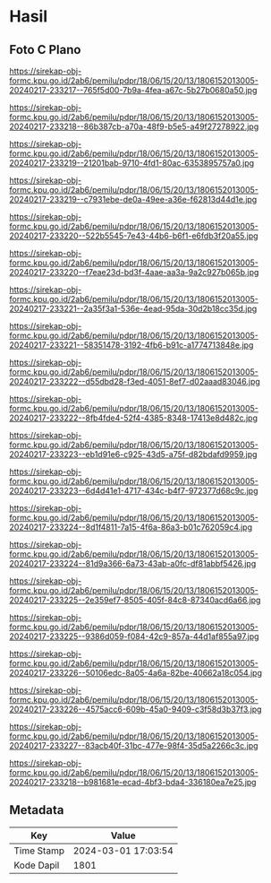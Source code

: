 # Hasil

## Foto C Plano

https://sirekap-obj-formc.kpu.go.id/2ab6/pemilu/pdpr/18/06/15/20/13/1806152013005-20240217-233217--765f5d00-7b9a-4fea-a67c-5b27b0680a50.jpg

https://sirekap-obj-formc.kpu.go.id/2ab6/pemilu/pdpr/18/06/15/20/13/1806152013005-20240217-233218--86b387cb-a70a-48f9-b5e5-a49f27278922.jpg

https://sirekap-obj-formc.kpu.go.id/2ab6/pemilu/pdpr/18/06/15/20/13/1806152013005-20240217-233219--21201bab-9710-4fd1-80ac-6353895757a0.jpg

https://sirekap-obj-formc.kpu.go.id/2ab6/pemilu/pdpr/18/06/15/20/13/1806152013005-20240217-233219--c7931ebe-de0a-49ee-a36e-f62813d44d1e.jpg

https://sirekap-obj-formc.kpu.go.id/2ab6/pemilu/pdpr/18/06/15/20/13/1806152013005-20240217-233220--522b5545-7e43-44b6-b6f1-e6fdb3f20a55.jpg

https://sirekap-obj-formc.kpu.go.id/2ab6/pemilu/pdpr/18/06/15/20/13/1806152013005-20240217-233220--f7eae23d-bd3f-4aae-aa3a-9a2c927b065b.jpg

https://sirekap-obj-formc.kpu.go.id/2ab6/pemilu/pdpr/18/06/15/20/13/1806152013005-20240217-233221--2a35f3a1-536e-4ead-95da-30d2b18cc35d.jpg

https://sirekap-obj-formc.kpu.go.id/2ab6/pemilu/pdpr/18/06/15/20/13/1806152013005-20240217-233221--58351478-3192-4fb6-b91c-a1774713848e.jpg

https://sirekap-obj-formc.kpu.go.id/2ab6/pemilu/pdpr/18/06/15/20/13/1806152013005-20240217-233222--d55dbd28-f3ed-4051-8ef7-d02aaad83046.jpg

https://sirekap-obj-formc.kpu.go.id/2ab6/pemilu/pdpr/18/06/15/20/13/1806152013005-20240217-233222--8fb4fde4-52f4-4385-8348-17413e8d482c.jpg

https://sirekap-obj-formc.kpu.go.id/2ab6/pemilu/pdpr/18/06/15/20/13/1806152013005-20240217-233223--eb1d91e6-c925-43d5-a75f-d82bdafd9959.jpg

https://sirekap-obj-formc.kpu.go.id/2ab6/pemilu/pdpr/18/06/15/20/13/1806152013005-20240217-233223--6d4d41e1-4717-434c-b4f7-972377d68c9c.jpg

https://sirekap-obj-formc.kpu.go.id/2ab6/pemilu/pdpr/18/06/15/20/13/1806152013005-20240217-233224--8d1f4811-7a15-4f6a-86a3-b01c762059c4.jpg

https://sirekap-obj-formc.kpu.go.id/2ab6/pemilu/pdpr/18/06/15/20/13/1806152013005-20240217-233224--81d9a366-6a73-43ab-a0fc-df81abbf5426.jpg

https://sirekap-obj-formc.kpu.go.id/2ab6/pemilu/pdpr/18/06/15/20/13/1806152013005-20240217-233225--2e359ef7-8505-405f-84c8-87340acd6a66.jpg

https://sirekap-obj-formc.kpu.go.id/2ab6/pemilu/pdpr/18/06/15/20/13/1806152013005-20240217-233225--9386d059-f084-42c9-857a-44d1af855a97.jpg

https://sirekap-obj-formc.kpu.go.id/2ab6/pemilu/pdpr/18/06/15/20/13/1806152013005-20240217-233226--50106edc-8a05-4a6a-82be-40662a18c054.jpg

https://sirekap-obj-formc.kpu.go.id/2ab6/pemilu/pdpr/18/06/15/20/13/1806152013005-20240217-233226--4575acc6-609b-45a0-9409-c3f58d3b37f3.jpg

https://sirekap-obj-formc.kpu.go.id/2ab6/pemilu/pdpr/18/06/15/20/13/1806152013005-20240217-233227--83acb40f-31bc-477e-98f4-35d5a2266c3c.jpg

https://sirekap-obj-formc.kpu.go.id/2ab6/pemilu/pdpr/18/06/15/20/13/1806152013005-20240217-233218--b981681e-ecad-4bf3-bda4-336180ea7e25.jpg


## Metadata

| Key        | Value               |
| ---------- | ------------------- |
| Time Stamp | 2024-03-01 17:03:54 |
| Kode Dapil | 1801                |



